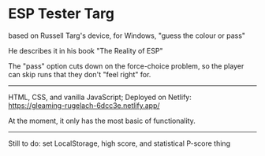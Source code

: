 # ESP Tester Targ
 based on Russell Targ's device, for Windows, "guess the colour or pass"
 
 He describes it in his book "The Reality of ESP"
 
 The "pass" option cuts down on the force-choice problem, so the player can skip runs that they don't "feel right" for.
 
 -----
 

HTML, CSS, and vanilla JavaScript; Deployed on Netlify:  
https://gleaming-rugelach-6dcc3e.netlify.app/ 

At the moment, it only has the most basic of functionality.

-----

Still to do: set LocalStorage, high score, and statistical P-score thing
